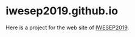 # iwesep2019.github.io

Here is a project for the web site of [IWESEP2019](https://iwesep2019.github.io/).

